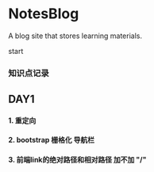# NotesBlog
A blog site that stores learning materials.

start







### 知识点记录



## DAY1

#### 1. 重定向
#### 2. bootstrap 栅格化 导航栏
#### 3. 前端link的绝对路径和相对路径 加不加 "/"